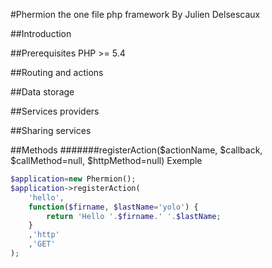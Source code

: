 #Phermion the one file php framework
By Julien Delsescaux

##Introduction

##Prerequisites
PHP >= 5.4


##Routing and actions

##Data storage

##Services providers

##Sharing services




##Methods
#######registerAction($actionName, $callback, $callMethod=null, $httpMethod=null)
Exemple
```php
$application=new Phermion();
$application->registerAction(
	'hello',
	function($firname, $lastName='yolo') {
		return 'Hello '.$firname.' '.$lastName;
	}
	,'http'
	,'GET'
);
```
